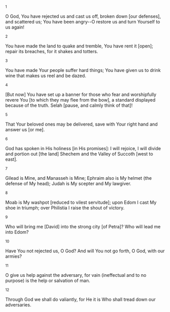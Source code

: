 <sup>1</sup> 

O God, You have rejected us and cast us off, broken down [our defenses], and scattered us; You have been angry--O restore us and turn Yourself to us again! 

<sup>2</sup> 

You have made the land to quake and tremble, You have rent it [open]; repair its breaches, for it shakes and totters. 

<sup>3</sup> 

You have made Your people suffer hard things; You have given us to drink wine that makes us reel and be dazed. 

<sup>4</sup> 

[But now] You have set up a banner for those who fear and worshipfully revere You [to which they may flee from the bow], a standard displayed because of the truth. Selah [pause, and calmly think of that]! 

<sup>5</sup> 

That Your beloved ones may be delivered, save with Your right hand and answer us [or me]. 

<sup>6</sup> 

God has spoken in His holiness [in His promises]: I will rejoice, I will divide and portion out [the land] Shechem and the Valley of Succoth [west to east]. 

<sup>7</sup> 

Gilead is Mine, and Manasseh is Mine; Ephraim also is My helmet (the defense of My head); Judah is My scepter and My lawgiver. 

<sup>8</sup> 

Moab is My washpot [reduced to vilest servitude]; upon Edom I cast My shoe in triumph; over Philistia I raise the shout of victory. 

<sup>9</sup> 

Who will bring me [David] into the strong city [of Petra]? Who will lead me into Edom? 

<sup>10</sup> 

Have You not rejected us, O God? And will You not go forth, O God, with our armies? 

<sup>11</sup> 

O give us help against the adversary, for vain (ineffectual and to no purpose) is the help or salvation of man. 

<sup>12</sup> 

Through God we shall do valiantly, for He it is Who shall tread down our adversaries.
